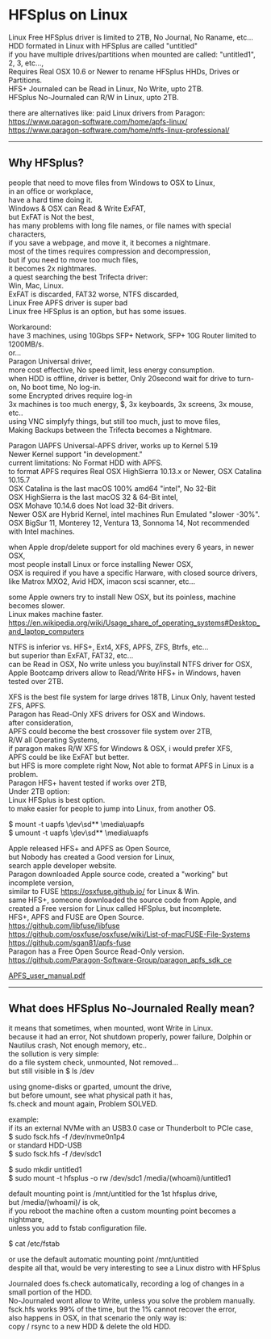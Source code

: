 # HFSplus on Linux

Linux Free HFSplus driver is limited to 2TB, No Journal, No Raname, etc... </br>
HDD formated in Linux with HFSplus are called "untitled" </br>
if you have multiple drives/partitions when mounted are called: "untitled1", 2, 3, etc..., </br>
Requires Real OSX 10.6 or Newer to rename HFSplus HHDs, Drives or Partitions. </br>
HFS+ Journaled can be Read in Linux, No Write, upto 2TB. </br>
HFSplus No-Journaled can R/W in Linux, upto 2TB. </br>

there are alternatives like: paid Linux drivers from Paragon: </br> 
https://www.paragon-software.com/home/apfs-linux/ </br>
https://www.paragon-software.com/home/ntfs-linux-professional/ </br>

----------

## Why HFSplus? 

people that need to move files from Windows to OSX to Linux, </br>
in an office or workplace, </br>
have a hard time doing it. </br>
Windows & OSX can Read & Write ExFAT, </br>
but ExFAT is Not the best, </br>
has many problems with long file names, or file names with special characters, </br>
if you save a webpage, and move it, it becomes a nightmare. </br>
most of the times requires compression and decompression, </br>
but if you need to move too much files, </br>
it becomes 2x nightmares. </br>
a quest searching the best Trifecta driver: </br>
Win, Mac, Linux. </br>
ExFAT is discarded, FAT32 worse, NTFS discarded, </br>
Linux Free APFS driver is super bad </br>
Linux free HFSplus is an option, but has some issues. </br>

Workaround: </br>
have 3 machines, using 10Gbps SFP+ Network, SFP+ 10G Router limited to 1200MB/s. </br>
or... </br>
Paragon Universal driver, </br>
more cost effective, No speed limit, less energy consumption. </br>
when HDD is offline, driver is better, Only 20second wait for drive to turn-on, No boot time, No log-in. </br>
some Encrypted drives require log-in </br>
3x machines is too much energy, $, 3x keyboards, 3x screens, 3x mouse, etc.. </br>
using VNC simplyfy things, but still too much, just to move files, </br>
Making Backups between the Trifecta becomes a Nightmare. </br>

Paragon UAPFS Universal-APFS driver, works up to Kernel 5.19 </br>
Newer Kernel support "in development." </br>
current limitations: No Format HDD with APFS. </br>
to format APFS requires Real OSX HighSierra 10.13.x or Newer, OSX Catalina 10.15.7 </br>
OSX Catalina is the last macOS 100% amd64 "intel", No 32-Bit </br>
OSX HighSierra is the last macOS 32 & 64-Bit intel, </br>
OSX Mohave 10.14.6 does Not load 32-Bit drivers. </br>
Newer OSX are Hybrid Kernel, intel machines Run Emulated "slower -30%". </br>
OSX BigSur 11, Monterey 12, Ventura 13, Sonnoma 14, Not recommended with Intel machines. </br>

when Apple drop/delete support for old machines every 6 years, in newer OSX, </br>
most people install Linux or force installing Newer OSX, </br>
OSX is required if you have a specific Harware, with closed source drivers, </br>
like Matrox MXO2, Avid HDX, imacon scsi scanner, etc... </br>

some Apple owners try to install New OSX, but its poinless, machine becomes slower. </br>
Linux makes machine faster. </br>
https://en.wikipedia.org/wiki/Usage_share_of_operating_systems#Desktop_and_laptop_computers </br>

NTFS is inferior vs. HFS+, Ext4, XFS, APFS, ZFS, Btrfs, etc... </br>
but superior than ExFAT, FAT32, etc... </br>
can be Read in OSX, No write unless you buy/install NTFS driver for OSX, </br>
Apple Bootcamp drivers allow to Read/Write HFS+ in Windows, haven tested over 2TB. </br>

XFS is the best file system for large drives 18TB, Linux Only, havent tested ZFS, APFS. </br>
Paragon has Read-Only XFS drivers for OSX and Windows. </br>
after consideration, </br>
APFS could become the best crossover file system over 2TB, </br>
R/W all Operating Systems, </br>
if paragon makes R/W XFS for Windows & OSX, i would prefer XFS, </br>
APFS could be like ExFAT but better. </br>
but HFS is more complete right Now, Not able to format APFS in Linux is a problem. </br>
Paragon HFS+ havent tested if works over 2TB, </br>
Under 2TB option: </br>
Linux HFSplus is best option. </br>
to make easier for people to jump into Linux, from another OS. </br>

$ mount -t uapfs \ḑev\sd** \media\uapfs </br>
$ umount -t uapfs \ḑev\sd** \media\uapfs </br>

Apple released HFS+ and APFS as Open Source, </br>
but Nobody has created a Good version for Linux, </br>
search apple developer website. </br>
Paragon downloaded Apple source code, created a "working" but incomplete version, </br>
similar to FUSE https://osxfuse.github.io/ for Linux & Win. </br>
same HFS+, someone downloaded the source code from Apple, and created a Free version for Linux called HFSplus, but incomplete. </br>
HFS+, APFS and FUSE are Open Source. </br>
https://github.com/libfuse/libfuse </br>
https://github.com/osxfuse/osxfuse/wiki/List-of-macFUSE-File-Systems </br>
https://github.com/sgan81/apfs-fuse </br>
Paragon has a Free Open Source Read-Only version. </br>
https://github.com/Paragon-Software-Group/paragon_apfs_sdk_ce </br>

[APFS_user_manual.pdf](https://github.com/juanpc2018/HFSplus-on-Linux/files/13272392/APFS_user_manual.pdf)

----------

## What does HFSplus No-Journaled Really mean?

it means that sometimes, when mounted, wont Write in Linux. </br>
because it had an error, Not shutdown properly, power failure, Dolphin or Nautilus crash, Not enough memory, etc..  </br>
the sollution is very simple: </br>
do a file system check, unmounted, Not removed... </br>
but still visible in $ ls /dev </br>

using gnome-disks or gparted, umount the drive,  </br>
but before umount, see what physical path it has, </br>
fs.check and mount again, Problem SOLVED. </br>

example: </br>
if its an external NVMe with an USB3.0 case or Thunderbolt to PCIe case,  </br>
$ sudo fsck.hfs -f /dev/nvme0n1p4 </br>
or standard HDD-USB </br>
$ sudo fsck.hfs -f /dev/sdc1 </br>

$ sudo mkdir untitled1 </br>
$ sudo mount -t hfsplus -o rw /dev/sdc1 /media/(whoami)/untitled1 </br>

default mounting point is /mnt/untitled for the 1st hfsplus drive, </br>
but /media/(whoami)/ is ok, </br>
if you reboot the machine often a custom mounting point becomes a nightmare, </br>
unless you add to fstab configuration file. </br>

$ cat /etc/fstab </br>

or use the default automatic mounting point /mnt/untitled  </br>
despite all that, would be very interesting to see a Linux distro with HFSplus </br>

Journaled does fs.check automatically, recording a log of changes in a small portion of the HDD. </br>
No-Journaled wont allow to Write, unless you solve the problem manually. </br>
fsck.hfs works 99% of the time, but the 1% cannot recover the error,</br>
also happens in OSX, in that scenario the only way is: </br>
copy / rsync to a new HDD & delete the old HDD.</br>
